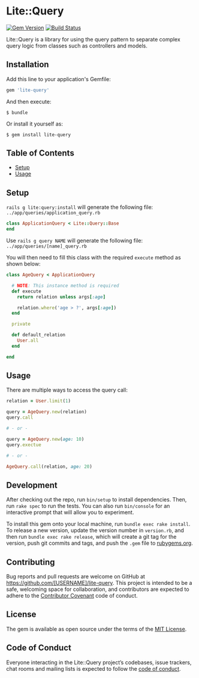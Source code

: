 # Lite::Query

[![Gem Version](https://badge.fury.io/rb/lite-query.svg)](http://badge.fury.io/rb/lite-query)
[![Build Status](https://travis-ci.org/drexed/lite-query.svg?branch=master)](https://travis-ci.org/drexed/lite-query)

Lite::Query is a library for using the query pattern to separate complex query
logic from classes such as controllers and models.

## Installation

Add this line to your application's Gemfile:

```ruby
gem 'lite-query'
```

And then execute:

    $ bundle

Or install it yourself as:

    $ gem install lite-query

## Table of Contents

* [Setup](#setup)
* [Usage](#usage)

## Setup

`rails g lite:query:install` will generate the following file:
`../app/queries/application_query.rb`

```ruby
class ApplicationQuery < Lite::Query::Base
end
```

Use `rails g query NAME` will generate the following file:
`../app/queries/[name]_query.rb`

You will then need to fill this class with the required `execute` method as shown below:

```ruby
class AgeQuery < ApplicationQuery

  # NOTE: This instance method is required
  def execute
    return relation unless args[:age]

    relation.where('age > ?', args[:age])
  end

  private

  def default_relation
    User.all
  end

end
```

## Usage

There are multiple ways to access the query call:

```ruby
relation = User.limit(1)

query = AgeQuery.new(relation)
query.call

# - or -

query = AgeQuery.new(age: 10)
query.exectue

# - or -

AgeQuery.call(relation, age: 20)
```

## Development

After checking out the repo, run `bin/setup` to install dependencies. Then, run `rake spec` to run the tests. You can also run `bin/console` for an interactive prompt that will allow you to experiment.

To install this gem onto your local machine, run `bundle exec rake install`. To release a new version, update the version number in `version.rb`, and then run `bundle exec rake release`, which will create a git tag for the version, push git commits and tags, and push the `.gem` file to [rubygems.org](https://rubygems.org).

## Contributing

Bug reports and pull requests are welcome on GitHub at https://github.com/[USERNAME]/lite-query. This project is intended to be a safe, welcoming space for collaboration, and contributors are expected to adhere to the [Contributor Covenant](http://contributor-covenant.org) code of conduct.

## License

The gem is available as open source under the terms of the [MIT License](https://opensource.org/licenses/MIT).

## Code of Conduct

Everyone interacting in the Lite::Query project’s codebases, issue trackers, chat rooms and mailing lists is expected to follow the [code of conduct](https://github.com/[USERNAME]/lite-query/blob/master/CODE_OF_CONDUCT.md).

